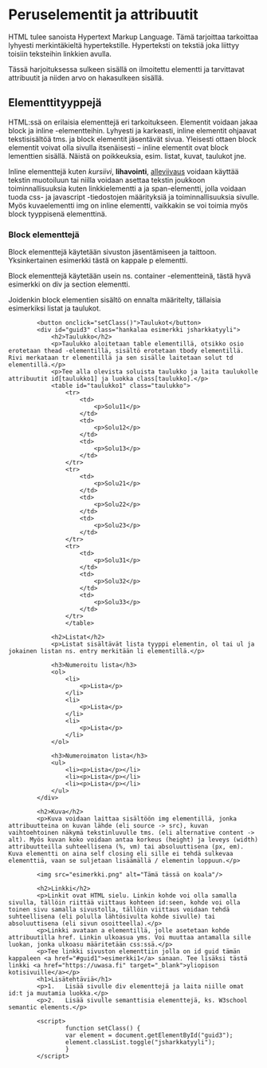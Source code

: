 <!DOCTYPE html>
<html lang="fi">
	<head>
		<title>HTML Harjoitus</title>
		<meta charset="UTF-8"/>
		<link rel="stylesheet" href="style.css"/>
	</head>
	<body>
    		<h1>Peruselementit ja attribuutit</h1>
			<p>HTML tulee sanoista Hypertext Markup Language. Tämä tarjoittaa tarkoittaa lyhyesti merkintäkieltä hypertekstille. Hyperteksti on tekstiä joka liittyy toisiin teksteihin linkkien avulla.</p>
			<p id= "guid1" class= "esimerkki">Tässä harjoituksessa sulkeen sisällä on ilmoitettu elementti ja tarvittavat attribuutit ja niiden arvo on hakasulkeen sisällä.</p>
			<h2 id= "guid2">Elementtityyppejä</h2>
			<p class= "esimerkki-box">HTML:ssä on erilaisia elementtejä eri tarkoitukseen. Elementit voidaan jakaa block ja inline -elementteihin. Lyhyesti ja karkeasti, inline elementit ohjaavat tekstisisältöä tms. ja block elementit jäsentävät sivua. Yleisesti ottaen block elementit voivat olla sivulla itsenäisesti – inline elementit ovat block lementtien sisällä. Näistä on poikkeuksia, esim. listat, kuvat, taulukot jne.</p>
			<p class= "esimerkki">Inline elementtejä kuten <i>kursiivi</i>, <b>lihavointi</b>, <u>alleviivaus</u> voidaan käyttää tekstin muotoiluun tai niilla voidaan asettaa tekstin joukkoon toiminnallisuuksia kuten linkkielementti a ja <span class="spanni">span-elementti</span>, jolla voidaan tuoda css- ja javascript -tiedostojen määrityksiä ja toiminnallisuuksia sivulle. Myös kuvaelementti img on inline elementti, vaikkakin se voi toimia myös block tyyppisenä elementtinä.</p>
			<h3>Block elementtejä</h3>
			<p>Block elementtejä käytetään sivuston jäsentämiseen ja taittoon. Yksinkertainen esimerkki tästä on kappale p elementti.</p>
			<p>Block elementtejä käytetään usein ns. container -elementteinä, tästä hyvä esimerkki on div ja section elementti.</p>
			<p>Joidenkin block elementien sisältö on ennalta määritelty, tällaisia esimerkiksi listat ja taulukot.</p>
			
			<button onclick="setClass()">Taulukot</button>
			<div id="guid3" class="hankalaa esimerkki jsharkkatyyli">
				<h2>Taulukko</h2>
				<p>Taulukko aloitetaan table elementillä, otsikko osio erotetaan thead -elementillä, sisältö erotetaan tbody elementillä. Rivi merkataan tr elementillä ja sen sisälle laitetaan solut td elementillä.</p>
				<p>Tee alla olevista soluista taulukko ja laita taulukolle attribuutit id[taulukko1] ja luokka class[taulukko].</p>
				<table id="taulukko1" class="taulukko"> 
					<tr>
						<td>
							<p>Solu11</p>
						</td>
						<td>
							<p>Solu12</p>
						</td>
						<td>
							<p>Solu13</p>
						</td>
					</tr>
					<tr>
						<td>
							<p>Solu21</p>
						</td>
						<td>
							<p>Solu22</p>
						</td>
						<td>
							<p>Solu23</p>
						</td>
					</tr>
					<tr>
						<td>
							<p>Solu31</p>
						</td>
						<td>
							<p>Solu32</p>
						</td>
						<td>
							<p>Solu33</p>
						</td>
					</tr>
					</table>

				<h2>Listat</h2>
				<p>Listat sisältävät lista tyyppi elementin, ol tai ul ja jokainen listan ns. entry merkitään li elementillä.</p>
		
				<h3>Numeroitu lista</h3>
				<ol>
					<li>
						<p>Lista</p>
					</li>
					<li>
						<p>Lista</p>
					</li>
					<li>
						<p>Lista</p>
					</li>
				</ol>

				<h3>Numeroimaton lista</h3>
				<ul>
					<li><p>Lista</p></li>
					<li><p>Lista</p></li>
					<li><p>Lista</p></li>
				</ul>
			</div>

			<h2>Kuva</h2>
			<p>Kuva voidaan laittaa sisältöön img elementillä, jonka attribuutteina on kuvan lähde (eli source -> src), kuvan vaihtoehtoinen näkymä tekstinluvulle tms. (eli alternative content -> alt). Myös kuvan koko voidaan antaa korkeus (height) ja leveys (width) attribuutteilla suhteellisena (%, vm) tai absoluuttisena (px, em). Kuva elementti on aina self closing eli sille ei tehdä sulkevaa elementtiä, vaan se suljetaan lisäämällä / elementin loppuun.</p>

			<img src="esimerkki.png" alt="Tämä tässä on koala"/>

			<h2>Linkki</h2>
			<p>Linkit ovat HTML sielu. Linkin kohde voi olla samalla sivulla, tällöin riittää viittaus kohteen id:seen, kohde voi olla toinen sivu samalla sivustolla, tällöin viittaus voidaan tehdä suhteellisena (eli polulla lähtösivulta kohde sivulle) tai absoluuttisena (eli sivun osoitteella).</p>
			<p>Linkki avataan a elementillä, jolle asetetaan kohde attribuutilla href. Linkin ulkoasua yms. Voi muuttaa antamalla sille luokan, jonka ulkoasu määritetään css:ssä.</p>
			<p>Tee linkki sivuston elementtiin jolla on id guid tämän kappaleen <a href="#guid1">esimerkki1</a> sanaan. Tee lisäksi tästä linkki <a href="https://uwasa.fi" target="_blank">yliopison kotisivuille</a></p>
			<h1>Lisätehtäviä</h1>
			<p>1.	Lisää sivulle div elementtejä ja laita niille omat id:t ja muutamia luokka.</p>
			<p>2.	Lisää sivulle semanttisia elementtejä, ks. W3school semantic elements.</p>

			<script>
					function setClass() {
					var element = document.getElementById("guid3");
					element.classList.toggle("jsharkkatyyli");
					}
			</script>
	
</html>
